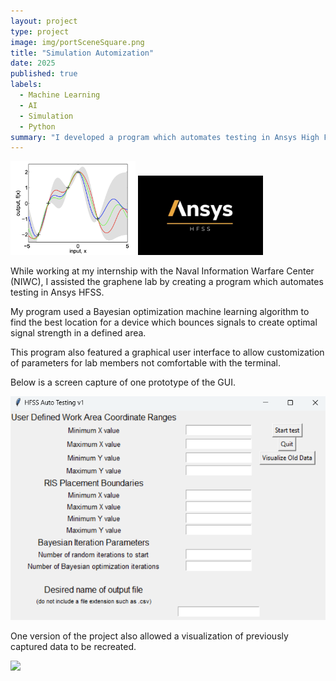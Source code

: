 ```yaml
---
layout: project
type: project
image: img/portSceneSquare.png
title: "Simulation Automization"
date: 2025
published: true
labels:
  - Machine Learning
  - AI
  - Simulation
  - Python
summary: "I developed a program which automates testing in Ansys High Frequency Simulation Software using a Bayesian Optimization algorithm"
---
```


<div class="text-center p-4">
  <img width="200px" src="../img/bayes.png" class="img-thumbnail" >
  <img width="200px" src="../img/ansysHFSS.png" class="img-thumbnail" >
</div>

While working at my internship with the Naval Information Warfare Center (NIWC), I assisted the graphene lab by creating a program which automates testing in Ansys HFSS.

My program used a Bayesian optimization machine learning algorithm to find the best location for a device which bounces signals to create optimal signal strength in a defined area.

This program also featured a graphical user interface to allow customization of parameters for lab members not comfortable with the terminal. 

Below is a screen capture of one prototype of the GUI. 

<img class="img-fluid" src="../img/HfssGUISnip.png">

One version of the project also allowed a visualization of previously captured data to be recreated.

<img class="img-fluid" src="../img/dataVis">
